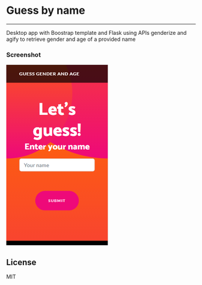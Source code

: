 # Guess by name
***
Desktop app with Boostrap template and Flask using APIs genderize and agify to retrieve gender and age of a provided name

### Screenshot
![Preview](/preview.PNG)

## License
MIT